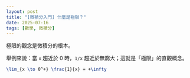 ```yaml
---
layout: post
title: "[微積分入門] 什麼是極限？"
date: 2025-07-16
tags: [數學, 微積分]
---
```


極限的觀念是微積分的根本。

舉例來說：當 `x` 趨近於 0 時，`1/x` 趨近於無窮大；這就是「極限」的直觀概念。

```latex
\lim_{x \to 0^+} \frac{1}{x} = +\infty